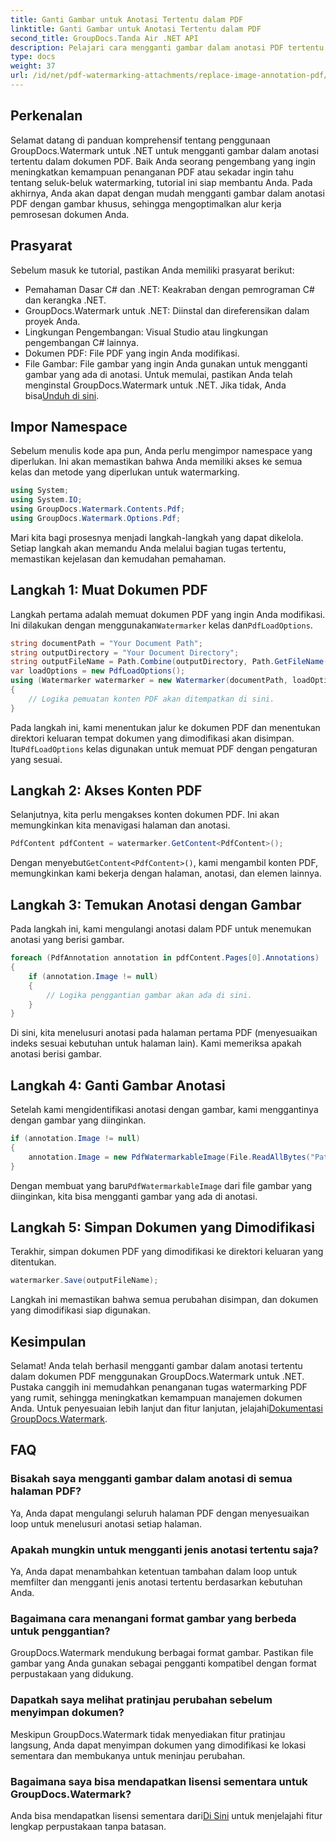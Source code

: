 ```yaml
---
title: Ganti Gambar untuk Anotasi Tertentu dalam PDF
linktitle: Ganti Gambar untuk Anotasi Tertentu dalam PDF
second_title: GroupDocs.Tanda Air .NET API
description: Pelajari cara mengganti gambar dalam anotasi PDF tertentu menggunakan GroupDocs.Watermark untuk .NET. Panduan terperinci ini mencakup semuanya mulai dari memuat dokumen hingga menyimpan perubahan.
type: docs
weight: 37
url: /id/net/pdf-watermarking-attachments/replace-image-annotation-pdf/
---
```

## Perkenalan
Selamat datang di panduan komprehensif tentang penggunaan GroupDocs.Watermark untuk .NET untuk mengganti gambar dalam anotasi tertentu dalam dokumen PDF. Baik Anda seorang pengembang yang ingin meningkatkan kemampuan penanganan PDF atau sekadar ingin tahu tentang seluk-beluk watermarking, tutorial ini siap membantu Anda. Pada akhirnya, Anda akan dapat dengan mudah mengganti gambar dalam anotasi PDF dengan gambar khusus, sehingga mengoptimalkan alur kerja pemrosesan dokumen Anda.
## Prasyarat
Sebelum masuk ke tutorial, pastikan Anda memiliki prasyarat berikut:
- Pemahaman Dasar C# dan .NET: Keakraban dengan pemrograman C# dan kerangka .NET.
- GroupDocs.Watermark untuk .NET: Diinstal dan direferensikan dalam proyek Anda.
- Lingkungan Pengembangan: Visual Studio atau lingkungan pengembangan C# lainnya.
- Dokumen PDF: File PDF yang ingin Anda modifikasi.
- File Gambar: File gambar yang ingin Anda gunakan untuk mengganti gambar yang ada di anotasi.
 Untuk memulai, pastikan Anda telah menginstal GroupDocs.Watermark untuk .NET. Jika tidak, Anda bisa[Unduh di sini](https://releases.groupdocs.com/Watermark/net/).
## Impor Namespace
Sebelum menulis kode apa pun, Anda perlu mengimpor namespace yang diperlukan. Ini akan memastikan bahwa Anda memiliki akses ke semua kelas dan metode yang diperlukan untuk watermarking.
```csharp
using System;
using System.IO;
using GroupDocs.Watermark.Contents.Pdf;
using GroupDocs.Watermark.Options.Pdf;
```
Mari kita bagi prosesnya menjadi langkah-langkah yang dapat dikelola. Setiap langkah akan memandu Anda melalui bagian tugas tertentu, memastikan kejelasan dan kemudahan pemahaman.
## Langkah 1: Muat Dokumen PDF
 Langkah pertama adalah memuat dokumen PDF yang ingin Anda modifikasi. Ini dilakukan dengan menggunakan`Watermarker` kelas dan`PdfLoadOptions`.

```csharp
string documentPath = "Your Document Path";
string outputDirectory = "Your Document Directory";
string outputFileName = Path.Combine(outputDirectory, Path.GetFileName(documentPath));
var loadOptions = new PdfLoadOptions();
using (Watermarker watermarker = new Watermarker(documentPath, loadOptions))
{
    // Logika pemuatan konten PDF akan ditempatkan di sini.
}
```
 Pada langkah ini, kami menentukan jalur ke dokumen PDF dan menentukan direktori keluaran tempat dokumen yang dimodifikasi akan disimpan. Itu`PdfLoadOptions` kelas digunakan untuk memuat PDF dengan pengaturan yang sesuai.
## Langkah 2: Akses Konten PDF
Selanjutnya, kita perlu mengakses konten dokumen PDF. Ini akan memungkinkan kita menavigasi halaman dan anotasi.

```csharp
PdfContent pdfContent = watermarker.GetContent<PdfContent>();
```
 Dengan menyebut`GetContent<PdfContent>()`, kami mengambil konten PDF, memungkinkan kami bekerja dengan halaman, anotasi, dan elemen lainnya.
## Langkah 3: Temukan Anotasi dengan Gambar
Pada langkah ini, kami mengulangi anotasi dalam PDF untuk menemukan anotasi yang berisi gambar.

```csharp
foreach (PdfAnnotation annotation in pdfContent.Pages[0].Annotations)
{
    if (annotation.Image != null)
    {
        // Logika penggantian gambar akan ada di sini.
    }
}
```
Di sini, kita menelusuri anotasi pada halaman pertama PDF (menyesuaikan indeks sesuai kebutuhan untuk halaman lain). Kami memeriksa apakah anotasi berisi gambar.
## Langkah 4: Ganti Gambar Anotasi
Setelah kami mengidentifikasi anotasi dengan gambar, kami menggantinya dengan gambar yang diinginkan.

```csharp
if (annotation.Image != null)
{
    annotation.Image = new PdfWatermarkableImage(File.ReadAllBytes("Path to Your Image File"));
}
```
 Dengan membuat yang baru`PdfWatermarkableImage` dari file gambar yang diinginkan, kita bisa mengganti gambar yang ada di anotasi.
## Langkah 5: Simpan Dokumen yang Dimodifikasi
Terakhir, simpan dokumen PDF yang dimodifikasi ke direktori keluaran yang ditentukan.

```csharp
watermarker.Save(outputFileName);
```
Langkah ini memastikan bahwa semua perubahan disimpan, dan dokumen yang dimodifikasi siap digunakan.
## Kesimpulan
Selamat! Anda telah berhasil mengganti gambar dalam anotasi tertentu dalam dokumen PDF menggunakan GroupDocs.Watermark untuk .NET. Pustaka canggih ini memudahkan penanganan tugas watermarking PDF yang rumit, sehingga meningkatkan kemampuan manajemen dokumen Anda. Untuk penyesuaian lebih lanjut dan fitur lanjutan, jelajahi[Dokumentasi GroupDocs.Watermark](https://reference.groupdocs.com/Watermark/net/).
## FAQ
### Bisakah saya mengganti gambar dalam anotasi di semua halaman PDF?
Ya, Anda dapat mengulangi seluruh halaman PDF dengan menyesuaikan loop untuk menelusuri anotasi setiap halaman.
### Apakah mungkin untuk mengganti jenis anotasi tertentu saja?
Ya, Anda dapat menambahkan ketentuan tambahan dalam loop untuk memfilter dan mengganti jenis anotasi tertentu berdasarkan kebutuhan Anda.
### Bagaimana cara menangani format gambar yang berbeda untuk penggantian?
GroupDocs.Watermark mendukung berbagai format gambar. Pastikan file gambar yang Anda gunakan sebagai pengganti kompatibel dengan format perpustakaan yang didukung.
### Dapatkah saya melihat pratinjau perubahan sebelum menyimpan dokumen?
Meskipun GroupDocs.Watermark tidak menyediakan fitur pratinjau langsung, Anda dapat menyimpan dokumen yang dimodifikasi ke lokasi sementara dan membukanya untuk meninjau perubahan.
### Bagaimana saya bisa mendapatkan lisensi sementara untuk GroupDocs.Watermark?
 Anda bisa mendapatkan lisensi sementara dari[Di Sini](https://purchase.groupdocs.com/temporary-license/) untuk menjelajahi fitur lengkap perpustakaan tanpa batasan.